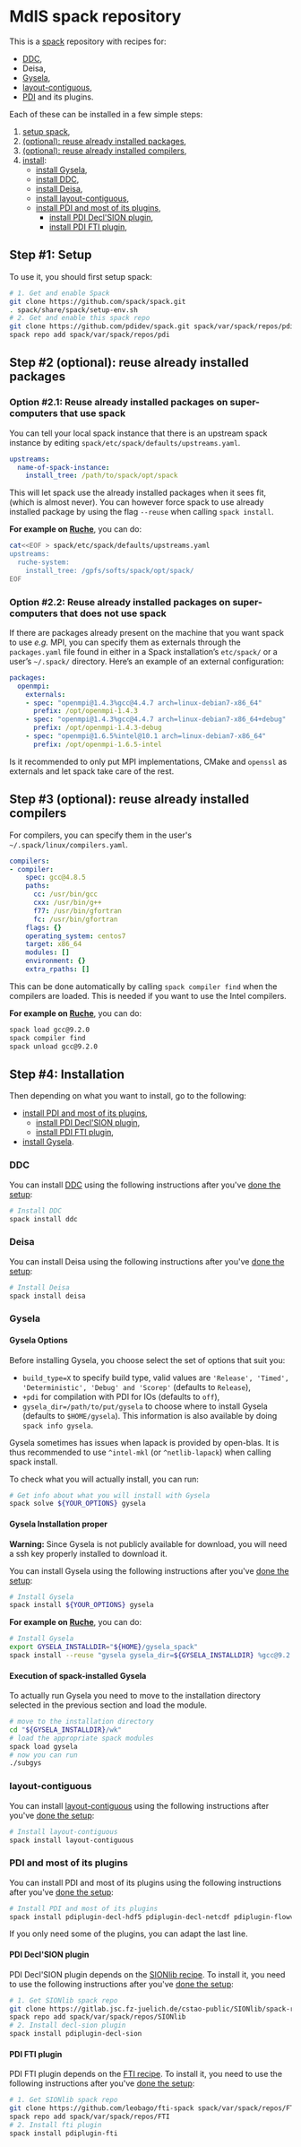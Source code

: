 # MdlS spack repository

This is a [spack](https://spack.io/) repository with recipes for:
* [DDC](https://github.com/Maison-de-la-Simulation/ddc),
* Deisa,
* [Gysela](https://gyselax.github.io/),
* [layout-contiguous](https://github.com/Maison-de-la-Simulation/layout-contiguous),
* [PDI](https://pdi.dev) and its plugins.

Each of these can be installed in a few simple steps:
1. [setup spack](#step-1-setup),
2. [(optional): reuse already installed packages](#step-2-optional-reuse-already-installed-packages),
3. [(optional): reuse already installed compilers](#step-3-optional-reuse-already-installed-compilers),
4. [install](#step-4-installation):
   * [install Gysela](#gysela),
   * [install DDC](#ddc),
   * [install Deisa](#deisa),
   * [install layout-contiguous](#layout-contiguous),
   * [install PDI and most of its plugins](#pdi-and-most-of-its-plugins),
     - [install PDI Decl'SION plugin](#pdi-declsion-plugin),
     - [install PDI FTI plugin](#pdi-fti-plugin),


## Step #1: Setup

To use it, you should first setup spack:
```sh
# 1. Get and enable Spack
git clone https://github.com/spack/spack.git
. spack/share/spack/setup-env.sh
# 2. Get and enable this spack repo
git clone https://github.com/pdidev/spack.git spack/var/spack/repos/pdi
spack repo add spack/var/spack/repos/pdi
```


## Step #2 (optional): reuse already installed packages

### Option #2.1: Reuse already installed packages on super-computers that use spack

You can tell your local spack instance that there is an upstream spack instance by editing `spack/etc/spack/defaults/upstreams.yaml`.
```yaml
upstreams:
  name-of-spack-instance:
    install_tree: /path/to/spack/opt/spack
```

This will let spack use the already installed packages when it sees fit, (which is almost never).
You can however force spack to use already installed package by using the flag `--reuse` when calling `spack install`.


**For example on [Ruche](https://mesocentre.pages.centralesupelec.fr/user_doc/ruche/09_softwares/)**, you can do:
```sh
cat<<EOF > spack/etc/spack/defaults/upstreams.yaml
upstreams:
  ruche-system:
    install_tree: /gpfs/softs/spack/opt/spack/
EOF
```


### Option #2.2: Reuse already installed packages on super-computers that does not use spack

If there are packages already present on the machine that you want spack to use _e.g._ MPI, you can specify them as externals through the `packages.yaml` file found in either in a Spack installation’s `etc/spack/` or a user’s `~/.spack/` directory.  Here’s an example of an external configuration:
```yaml
packages:
  openmpi:
    externals:
    - spec: "openmpi@1.4.3%gcc@4.4.7 arch=linux-debian7-x86_64"
      prefix: /opt/openmpi-1.4.3
    - spec: "openmpi@1.4.3%gcc@4.4.7 arch=linux-debian7-x86_64+debug"
      prefix: /opt/openmpi-1.4.3-debug
    - spec: "openmpi@1.6.5%intel@10.1 arch=linux-debian7-x86_64"
      prefix: /opt/openmpi-1.6.5-intel
```
Is it recommended to only put MPI implementations, CMake and `openssl` as externals and let spack take care of the rest.


## Step #3 (optional): reuse already installed compilers

For compilers, you can specify them in the user's `~/.spack/linux/compilers.yaml`. 
```yaml
compilers:
- compiler:
    spec: gcc@4.8.5
    paths:
      cc: /usr/bin/gcc
      cxx: /usr/bin/g++
      f77: /usr/bin/gfortran
      fc: /usr/bin/gfortran
    flags: {}
    operating_system: centos7
    target: x86_64
    modules: []
    environment: {}
    extra_rpaths: []
```

This can be done automatically by calling `spack compiler find` when the compilers are loaded.
This is needed if you want to use the Intel compilers. 


**For example on [Ruche](https://mesocentre.pages.centralesupelec.fr/user_doc/ruche/09_softwares/)**, you can do:
```sh
spack load gcc@9.2.0
spack compiler find
spack unload gcc@9.2.0
```


## Step #4: Installation

Then depending on what you want to install, go to the following:
* [install PDI and most of its plugins](#pdi-and-most-of-its-plugins),
  - [install PDI Decl'SION plugin](#pdi-declsion-plugin),
  - [install PDI FTI plugin](#pdi-fti-plugin),
* [install Gysela](#gysela).


### DDC

You can install [DDC](https://github.com/Maison-de-la-Simulation/ddc) using the following instructions after you've [done the setup](#setup):
```sh
# Install DDC
spack install ddc
```


### Deisa

You can install Deisa using the following instructions after you've [done the setup](#setup):
```sh
# Install Deisa
spack install deisa
```


### Gysela

#### Gysela Options

Before installing Gysela, you choose select the set of options that suit you:
* `build_type=X` to specify build type, valid values are `'Release', 'Timed', 'Deterministic', 'Debug' and 'Scorep'` (defaults to `Release`),
* `+pdi` for compilation with PDI for IOs (defaults to `off`),
* `gysela_dir=/path/to/put/gysela` to choose where to install Gysela (defaults to `$HOME/gysela`).
This information is also available by doing `spack info gysela`. 

Gysela sometimes has issues when lapack is provided by open-blas.
It is thus recommended to use `^intel-mkl` (or `^netlib-lapack`) when calling spack install.

To check what you will actually install, you can run:
```sh
# Get info about what you will install with Gysela
spack solve ${YOUR_OPTIONS} gysela
```

#### Gysela Installation proper

**Warning:** 
Since Gysela is not publicly available for download, you will need a ssh key properly installed to download it.

You can install Gysela using the following instructions after you've [done the setup](#setup):
```sh
# Install Gysela
spack install ${YOUR_OPTIONS} gysela
```


**For example on [Ruche](https://mesocentre.pages.centralesupelec.fr/user_doc/ruche/09_softwares/)**, you can do:
```sh
# Install Gysela
export GYSELA_INSTALLDIR="${HOME}/gysela_spack"
spack install --reuse "gysela gysela_dir=${GYSELA_INSTALLDIR} %gcc@9.2.0 +pdi ^netlib-lapack"
```

#### Execution of spack-installed Gysela

To actually run Gysela you need to move to the installation directory selected in the previous section and load the module.

```sh
# move to the installation directory
cd "${GYSELA_INSTALLDIR}/wk"
# load the appropriate spack modules
spack load gysela
# now you can run
./subgys
```


### layout-contiguous

You can install [layout-contiguous](https://github.com/Maison-de-la-Simulation/layout-contiguous) using the following instructions after you've [done the setup](#setup):
```sh
# Install layout-contiguous
spack install layout-contiguous
```


### PDI and most of its plugins

You can install PDI and most of its plugins using the following instructions after you've [done the setup](#setup):
```sh
# Install PDI and most of its plugins
spack install pdiplugin-decl-hdf5 pdiplugin-decl-netcdf pdiplugin-flowvr pdiplugin-mpi pdiplugin-pycall pdiplugin-serialize pdiplugin-set-value pdiplugin-trace pdiplugin-user-code
```

If you only need some of the plugins, you can adapt the last line.


#### PDI Decl'SION plugin

PDI Decl'SION plugin depends on the [SIONlib recipe](https://gitlab.jsc.fz-juelich.de/cstao-public/SIONlib/spack-repository).
To install it, you need to use the following instructions after you've [done the setup](#setup):
```sh
# 1. Get SIONlib spack repo
git clone https://gitlab.jsc.fz-juelich.de/cstao-public/SIONlib/spack-repository.git spack/var/spack/repos/SIONlib
spack repo add spack/var/spack/repos/SIONlib
# 2. Install decl-sion plugin
spack install pdiplugin-decl-sion
```


#### PDI FTI plugin

PDI FTI plugin depends on the [FTI recipe](https://github.com/leobago/fti-spack).
To install it, you need to use the following instructions after you've [done the setup](#setup):
```sh
# 1. Get SIONlib spack repo
git clone https://github.com/leobago/fti-spack spack/var/spack/repos/FTI
spack repo add spack/var/spack/repos/FTI
# 2. Install fti plugin
spack install pdiplugin-fti
```
